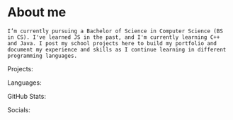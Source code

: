 # About me
    I’m currently pursuing a Bachelor of Science in Computer Science (BS in CS). I've learned JS in the past, and I'm currently learning C++ and Java. I post my school projects here to build my portfolio and document my experience and skills as I continue learning in different programming languages.

Projects:

Languages:

GitHub Stats:

Socials:


